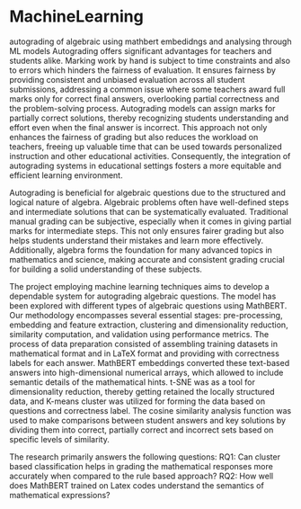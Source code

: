 # MachineLearning
autograding of algebraic using mathbert embedidngs and analysing through ML models
Autograding offers significant advantages for teachers and
students alike. Marking work by hand is subject to time
constraints and also to errors which hinders the fairness of
evaluation. It ensures fairness by providing consistent and
unbiased evaluation across all student submissions, addressing
a common issue where some teachers award full marks only
for correct final answers, overlooking partial correctness and
the problem-solving process. Autograding models can assign
marks for partially correct solutions, thereby recognizing
students understanding and effort even when the final answer
is incorrect. This approach not only enhances the fairness of
grading but also reduces the workload on teachers, freeing
up valuable time that can be used towards personalized
instruction and other educational activities. Consequently, the
integration of autograding systems in educational settings
fosters a more equitable and efficient learning environment.


Autograding is beneficial for algebraic questions due to the
structured and logical nature of algebra. Algebraic problems
often have well-defined steps and intermediate solutions that
can be systematically evaluated. Traditional manual grading
can be subjective, especially when it comes in giving partial
marks for intermediate steps. This not only ensures fairer
grading but also helps students understand their mistakes
and learn more effectively. Additionally, algebra forms the
foundation for many advanced topics in mathematics and
science, making accurate and consistent grading crucial for
building a solid understanding of these subjects.


The project employing machine learning techniques
aims to develop a dependable system for autograding
algebraic questions. The model has been explored with
different types of algebraic questions using MathBERT.
Our methodology encompasses several essential stages:
pre-processing, embedding and feature extraction, clustering
and dimensionality reduction, similarity computation, and
validation using performance metrics. The process of data
preparation consisted of assembling training datasets in
mathematical format and in LaTeX format and providing with
correctness labels for each answer. MathBERT embeddings
converted these text-based answers into high-dimensional
numerical arrays, which allowed to include semantic details
of the mathematical hints. t-SNE was as a tool for
dimensionality reduction, thereby getting retained the locally
structured data, and K-means cluster was utilized for forming
the data based on questions and correctness label. The cosine
similarity analysis function was used to make comparisons
between student answers and key solutions by dividing them
into correct, partially correct and incorrect sets based on
specific levels of similarity.



The research primarily answers the following questions:
RQ1: Can cluster based classification helps in grading the
mathematical responses more accurately when compared
to the rule based approach?
RQ2: How well does MathBERT trained on Latex codes
understand the semantics of mathematical expressions?
